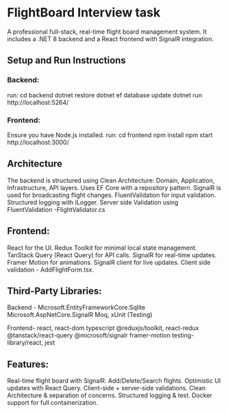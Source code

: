 # FlightBoard Interview task
A professional full-stack, real-time flight board management system.
It includes a .NET 8 backend and a React frontend with SignalR integration.

## Setup and Run Instructions
### Backend:
run:
cd backend
dotnet restore
dotnet ef database update
dotnet run
http://localhost:5264/
### Frontend:
Ensure you have Node.js installed.
run:
cd frontend
npm install
npm start
http://localhost:3000/

## Architecture
The backend is structured using Clean Architecture:
Domain, Application, Infrastructure, API layers.
Uses EF Core with a repository pattern.
SignalR is used for broadcasting flight changes.
FluentValidation for input validation.
Structured logging with ILogger<T>.
Server side Validation using FluentValidation -FlightValidator.cs

## Frontend:
React for the UI.
Redux Toolkit for minimal local state management.
TanStack Query (React Query) for API calls.
SignalR for real-time updates.
Framer Motion for animations.
SignalR client for live updates.
Client side validation - AddFlightForm.tsx.

## Third-Party Libraries:
Backend - 
Microsoft.EntityFrameworkCore.Sqlite
Microsoft.AspNetCore.SignalR
Moq, xUnit (Testing)

Frontend-
react, react-dom
typescript
@reduxjs/toolkit, react-redux
@tanstack/react-query
@microsoft/signalr
framer-motion
testing-library/react, jest

## Features:
Real-time flight board with SignalR.
Add/Delete/Search flights.
Optimistic UI updates with React Query.
Client-side + server-side validations.
Clean Architecture & separation of concerns.
Structured logging & test.
Docker support for full containerization.